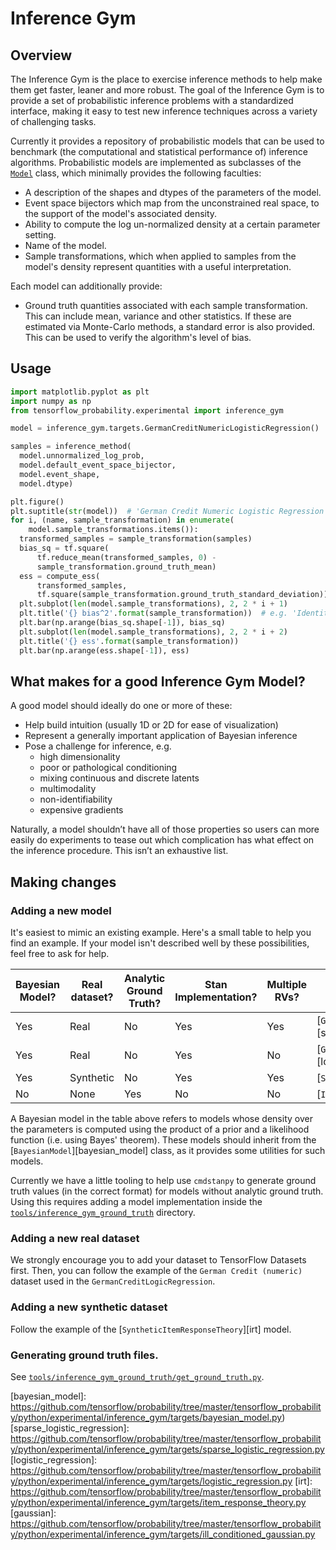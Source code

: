 # Inference Gym

## Overview

The Inference Gym is the place to exercise inference methods to help make them
get faster, leaner and more robust. The goal of the Inference Gym is to provide
a set of probabilistic inference problems with a standardized interface, making
it easy to test new inference techniques across a variety of challenging tasks.

Currently it provides a repository of probabilistic models that can be used to
benchmark (the computational and statistical performance of) inference
algorithms. Probabilistic models are implemented as subclasses of the
[`Model`][model] class, which minimally provides the following faculties:

- A description of the shapes and dtypes of the parameters of the model.
- Event space bijectors which map from the unconstrained real space, to the
  support of the model's associated density.
- Ability to compute the log un-normalized density at a certain parameter
  setting.
- Name of the model.
- Sample transformations, which when applied to samples from the model's density
  represent quantities with a useful interpretation.

Each model can additionally provide:

- Ground truth quantities associated with each sample transformation. This can
  include mean, variance and other statistics. If these are estimated via
  Monte-Carlo methods, a standard error is also provided. This can be used to
  verify the algorithm's level of bias.

## Usage

```python
import matplotlib.pyplot as plt
import numpy as np
from tensorflow_probability.experimental import inference_gym

model = inference_gym.targets.GermanCreditNumericLogisticRegression()

samples = inference_method(
  model.unnormalized_log_prob,
  model.default_event_space_bijector,
  model.event_shape,
  model.dtype)

plt.figure()
plt.suptitle(str(model))  # 'German Credit Numeric Logistic Regression'
for i, (name, sample_transformation) in enumerate(
    model.sample_transformations.items()):
  transformed_samples = sample_transformation(samples)
  bias_sq = tf.square(
      tf.reduce_mean(transformed_samples, 0) -
      sample_transformation.ground_truth_mean)
  ess = compute_ess(
      transformed_samples,
      tf.square(sample_transformation.ground_truth_standard_deviation))
  plt.subplot(len(model.sample_transformations), 2, 2 * i + 1)
  plt.title('{} bias^2'.format(sample_transformation))  # e.g. 'Identity bias^2'
  plt.bar(np.arange(bias_sq.shape[-1]), bias_sq)
  plt.subplot(len(model.sample_transformations), 2, 2 * i + 2)
  plt.title('{} ess'.format(sample_transformation))
  plt.bar(np.arange(ess.shape[-1]), ess)
```

## What makes for a good Inference Gym Model?

A good model should ideally do one or more of these:

- Help build intuition (usually 1D or 2D for ease of visualization)
- Represent a generally important application of Bayesian inference
- Pose a challenge for inference, e.g.
  - high dimensionality
  - poor or pathological conditioning
  - mixing continuous and discrete latents
  - multimodality
  - non-identifiability
  - expensive gradients

Naturally, a model shouldn’t have all of those properties so users can more
easily do experiments to tease out which complication has what effect on the
inference procedure. This isn’t an exhaustive list.

## Making changes

### Adding a new model

It's easiest to mimic an existing example. Here's a small table to help you
find an example. If your model isn't described well by these possibilities,
feel free to ask for help.

| Bayesian Model? | Real dataset? | Analytic Ground Truth? | Stan Implementation? | Multiple RVs? | Example Model                                                            |
|-----------------|---------------|------------------------|----------------------|---------------|--------------------------------------------------------------------------|
| Yes             | Real          | No                     | Yes                  | Yes           | [`GermanCreditNumericSparseLogicRegression`][sparse_logistic_regression] |
| Yes             | Real          | No                     | Yes                  | No            | [`GermanCreditLogicRegression`][logistic_regression]                     |
| Yes             | Synthetic     | No                     | Yes                  | Yes           | [`SyntheticItemResponseTheory`][irt]                                     |
| No              | None          | Yes                    | No                   | No            | [`IllConditionedGaussian`][gaussian]                                     |

A Bayesian model in the table above refers to models whose density over the
parameters is computed using the product of a prior and a likelihood function
(i.e. using Bayes' theorem). These models should inherit from the
[`BayesianModel`][bayesian_model] class, as it provides some utilities for such
models.

Currently we have a little tooling to help use `cmdstanpy` to generate ground
truth values (in the correct format) for models without analytic ground truth.
Using this requires adding a model implementation inside the
[`tools/inference_gym_ground_truth`][ground_truth_dir]
directory.

### Adding a new real dataset

We strongly encourage you to add your dataset to TensorFlow Datasets first.
Then, you can follow the example of the `German Credit (numeric)` dataset used
in the `GermanCreditLogicRegression`.

### Adding a new synthetic dataset

Follow the example of the [`SyntheticItemResponseTheory`][irt] model.

### Generating ground truth files.

See [`tools/inference_gym_ground_truth/get_ground_truth.py`][get_ground_truth].

[model]: https://github.com/tensorflow/probability/tree/master/tensorflow_probability/python/experimental/inference_gym/targets/model.py
[get_ground_truth]: https://github.com/tensorflow/probability/tree/master/tools/inference_gym_ground_truth/get_ground_truth.py
[ground_truth_dir]: https://github.com/tensorflow/probability/tree/master/tools/inference_gym_ground_truth
[bayesian_model]: https://github.com/tensorflow/probability/tree/master/tensorflow_probability/python/experimental/inference_gym/targets/bayesian_model.py)
[sparse_logistic_regression]: https://github.com/tensorflow/probability/tree/master/tensorflow_probability/python/experimental/inference_gym/targets/sparse_logistic_regression.py
[logistic_regression]: https://github.com/tensorflow/probability/tree/master/tensorflow_probability/python/experimental/inference_gym/targets/logistic_regression.py
[irt]: https://github.com/tensorflow/probability/tree/master/tensorflow_probability/python/experimental/inference_gym/targets/item_response_theory.py
[gaussian]: https://github.com/tensorflow/probability/tree/master/tensorflow_probability/python/experimental/inference_gym/targets/ill_conditioned_gaussian.py
